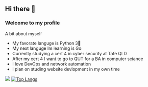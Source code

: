 ## Hi there 👋
### Welcome to my profile

A bit about myself

- My favorate languge is Python 3🐍
- My next languge Im learning is Go 
- Currently studying a cert 4 in cyber security at Tafe QLD
- After my cert 4 I want to go to QUT for a BA in computer sciance
- I love DevOps and network automation
- I plan on studing website devlopment in my own time

![](https://github-readme-stats.vercel.app/api?username=apscandy&&show_icons=true&title_color=ffffff&icon_color=bb2acf&text_color=daf7dc&bg_color=151515)
[![Top Langs](https://github-readme-stats.vercel.app/api/top-langs/?username=apscandy)](https://github.com/anuraghazra/github-readme-stats)

